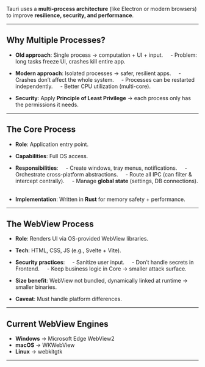 
Tauri uses a **multi-process architecture** (like Electron or modern browsers) to improve **resilience, security, and performance**.

---
## Why Multiple Processes?

- **Old approach**: Single process → computation + UI + input.  
  - Problem: long tasks freeze UI, crashes kill entire app.  

- **Modern approach**: Isolated processes → safer, resilient apps.  
  - Crashes don’t affect the whole system.  
  - Processes can be restarted independently.  
  - Better CPU utilization (multi-core).  

- **Security**: Apply **Principle of Least Privilege** → each process only has the permissions it needs.  

---
## The Core Process

- **Role**: Application entry point.  
- **Capabilities**: Full OS access.  

- **Responsibilities**:  
  - Create windows, tray menus, notifications.  
  - Orchestrate cross-platform abstractions.  
  - Route all IPC (can filter & intercept centrally).  
  - Manage **global state** (settings, DB connections).  

- **Implementation**: Written in **Rust** for memory safety + performance.  

---
## The WebView Process

- **Role**: Renders UI via OS-provided WebView libraries.  
- **Tech**: HTML, CSS, JS (e.g., Svelte + Vite).  

- **Security practices**:  
  - Sanitize user input.  
  - Don’t handle secrets in Frontend.  
  - Keep business logic in Core → smaller attack surface.  

- **Size benefit**: WebView not bundled, dynamically linked at runtime → smaller binaries.  
- **Caveat**: Must handle platform differences.  

---
## Current WebView Engines

- **Windows** → Microsoft Edge WebView2  
- **macOS** → WKWebView  
- **Linux** → webkitgtk

---